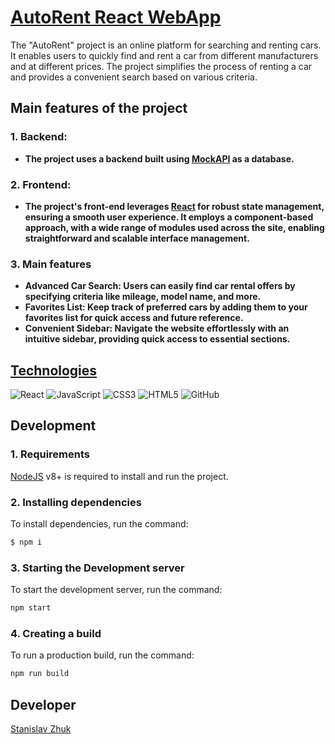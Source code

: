 #  [AutoRent React WebApp](https://stanislavzhuk.github.io/AutoRent/)

The "AutoRent" project is an online platform for searching and renting cars. It enables users to quickly find and rent a car from different manufacturers and at different prices. The project simplifies the process of renting a car and provides a convenient search based on various criteria.

##  Main features of the project

###  1. Backend:  
- **The project uses a backend built using [MockAPI](https://mockapi.io/) as a database.** 

###  2. Frontend:  
- **The project's front-end leverages [React](https://react.dev/) for robust state management, ensuring a smooth user experience. It employs a component-based approach, with a wide range of modules used across the site, enabling straightforward and scalable interface management.**

###  3. Main features

- **Advanced Car Search: Users can easily find car rental offers by specifying criteria like mileage, model name, and more.**
- **Favorites List: Keep track of preferred cars by adding them to your favorites list for quick access and future reference.**
- **Convenient Sidebar: Navigate the website effortlessly with an intuitive sidebar, providing quick access to essential sections.**

##  [Technologies](https://github.com/stanislavzhuk/AutoRent)

![React](https://img.shields.io/badge/react-%2320232a.svg?style=for-the-badge&logo=react&logoColor=%2361DAFB)
![JavaScript](https://img.shields.io/badge/javascript-%23323330.svg?style=for-the-badge&logo=javascript&logoColor=%23F7DF1E)
![CSS3](https://img.shields.io/badge/css3-%231572B6.svg?style=for-the-badge&logo=css3&logoColor=white)
![HTML5](https://img.shields.io/badge/html5-%23E34F26.svg?style=for-the-badge&logo=html5&logoColor=white)
![GitHub](https://img.shields.io/badge/github-%23121011.svg?style=for-the-badge&logo=github&logoColor=white)

##  Development

###  1. Requirements
[NodeJS](https://nodejs.org/) v8+ is required to install and run the project.

###  2. Installing dependencies
To install dependencies, run the command:

```sh
$ npm i
```

###  3. Starting the Development server
To start the development server, run the command:

```sh
npm start
```

###  4. Creating a build
To run a production build, run the command:

```sh
npm run build
```
## Developer

[Stanislav Zhuk](https://www.linkedin.com/in/stanislavzhuk/)